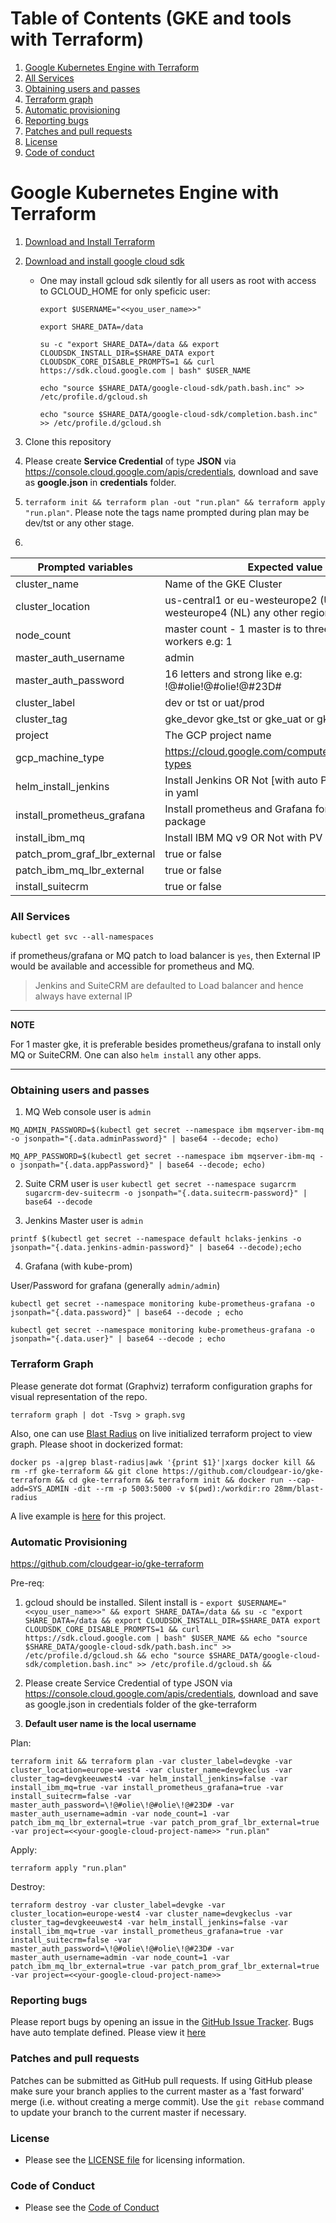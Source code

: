 Table of Contents (GKE and tools with Terraform)
=================

1. [Google Kubernetes Engine with Terraform ](#google-cloud-with-terraform)
2. [All Services](#all-services)
3. [Obtaining users and passes](#obtaining-users-and-passes)
4. [Terraform graph](#terraform-graph)
5. [Automatic provisioning](#automatic-provisioning)
6. [Reporting bugs](#reporting-bugs)
7. [Patches and pull requests](#patches-and-pull-requests)
8. [License](#license)
9. [Code of conduct](#code-of-conduct)

# Google Kubernetes Engine with Terraform

1. [Download and Install Terraform](https://www.terraform.io/downloads.html)
2. [Download and install google cloud sdk](https://cloud.google.com/sdk/docs/downloads-interactive)
    * One may install gcloud sdk silently for all users as root with access to GCLOUD_HOME for only speficic user:

       `export $USERNAME="<<you_user_name>>"`

       `export SHARE_DATA=/data`

       `su -c "export SHARE_DATA=/data && export CLOUDSDK_INSTALL_DIR=$SHARE_DATA export CLOUDSDK_CORE_DISABLE_PROMPTS=1 && curl https://sdk.cloud.google.com | bash" $USER_NAME`

       `echo "source $SHARE_DATA/google-cloud-sdk/path.bash.inc" >> /etc/profile.d/gcloud.sh`

       `echo "source $SHARE_DATA/google-cloud-sdk/completion.bash.inc" >> /etc/profile.d/gcloud.sh`

3. Clone this repository
4. Please create **Service Credential** of type **JSON** via https://console.cloud.google.com/apis/credentials, download and save as **google.json** in **credentials** folder.
5. `terraform init && terraform plan -out "run.plan" && terraform apply "run.plan"`. Please note the tags name prompted during plan may be dev/tst or any other stage.
6. 

|   Prompted variables	| Expected value  	|
|---	|---	|
|   cluster_name	|Name of the GKE Cluster  	|
|   cluster_location	|us-central1 or eu-westeurope2 (UK)  or  eu-westeurope4 (NL) any other region  	|
|   node_count	| master count - 1 master is to three minimum workers e.g: 1  	|
|   master_auth_username	|admin 	|
|   master_auth_password	|16 letters and strong like e.g: !@#olie!@#olie!@#23D# 	|
|   cluster_label	|dev or tst or uat/prod	|
|   cluster_tag	|gke_devor gke_tst or gke_uat or gke_prod	|
|   project	|The GCP project name	|
|   gcp_machine_type	|https://cloud.google.com/compute/docs/machine-types   	|
|   helm_install_jenkins	|Install Jenkins OR Not [with auto PV] as per values in yaml   	|
|   install_prometheus_grafana	|Install prometheus and Grafana for cluster as helm package   	|
|   install_ibm_mq	|Install IBM MQ v9 OR Not with PV  	|
|   patch_prom_graf_lbr_external	|true or false   	|
|   patch_ibm_mq_lbr_external	|true or false   	|
|   install_suitecrm	|true or false   	|

### All Services

`kubectl get svc --all-namespaces`

if prometheus/grafana or MQ patch to load balancer is `yes`, then External IP would be available and accessible for prometheus and MQ.

> Jenkins and SuiteCRM are defaulted to Load balancer and hence always have external IP

---
**NOTE**

For 1 master gke, it is preferable besides prometheus/grafana to install only MQ or SuiteCRM.
One can also `helm install` any other apps.

---
### Obtaining users and passes
1. MQ Web console
user is `admin`

`MQ_ADMIN_PASSWORD=$(kubectl get secret --namespace ibm mqserver-ibm-mq -o jsonpath="{.data.adminPassword}" | base64 --decode; echo)`

`MQ_APP_PASSWORD=$(kubectl get secret --namespace ibm mqserver-ibm-mq -o jsonpath="{.data.appPassword}" | base64 --decode; echo)`

2. Suite CRM
user is `user`
`kubectl get secret --namespace sugarcrm sugarcrm-dev-suitecrm -o jsonpath="{.data.suitecrm-password}" | base64 --decode`

3. Jenkins Master
user is `admin`

`printf $(kubectl get secret --namespace default hclaks-jenkins -o jsonpath="{.data.jenkins-admin-password}" | base64 --decode);echo`

4. Grafana (with kube-prom)

User/Password for grafana (generally `admin/admin`)

`kubectl get secret --namespace monitoring kube-prometheus-grafana -o jsonpath="{.data.password}" | base64 --decode ; echo`

`kubectl get secret --namespace monitoring kube-prometheus-grafana -o jsonpath="{.data.user}" | base64 --decode ; echo`


### Terraform Graph
Please generate dot format (Graphviz) terraform configuration graphs for visual representation of the repo.

`terraform graph | dot -Tsvg > graph.svg`

Also, one can use [Blast Radius](https://github.com/28mm/blast-radius) on live initialized terraform project to view graph.
Please shoot in dockerized format:

`docker ps -a|grep blast-radius|awk '{print $1}'|xargs docker kill && rm -rf gke-terraform && git clone https://github.com/cloudgear-io/gke-terraform && cd gke-terraform && terraform init && docker run --cap-add=SYS_ADMIN -dit --rm -p 5003:5000 -v $(pwd):/workdir:ro 28mm/blast-radius`

 A live example is [here](http://buildservers.westeurope.cloudapp.azure.com:5003/) for this project. 

  ### Automatic Provisioning

https://github.com/cloudgear-io/gke-terraform

Pre-req: 
1. gcloud should be installed. Silent install is - 
`export $USERNAME="<<you_user_name>>" && export SHARE_DATA=/data && su -c "export SHARE_DATA=/data && export CLOUDSDK_INSTALL_DIR=$SHARE_DATA export CLOUDSDK_CORE_DISABLE_PROMPTS=1 && curl https://sdk.cloud.google.com | bash" $USER_NAME && echo "source $SHARE_DATA/google-cloud-sdk/path.bash.inc" >> /etc/profile.d/gcloud.sh && echo "source $SHARE_DATA/google-cloud-sdk/completion.bash.inc" >> /etc/profile.d/gcloud.sh &&`

2. Please create Service Credential of type JSON via https://console.cloud.google.com/apis/credentials, download and save as google.json in credentials folder of the gke-terraform
3. **Default user name is the local username**

Plan:

`terraform init && terraform plan -var cluster_label=devgke -var cluster_location=europe-west4 -var cluster_name=devgkeclus -var cluster_tag=devgkeeuwest4 -var helm_install_jenkins=false -var install_ibm_mq=true -var install_prometheus_grafana=true -var install_suitecrm=false -var master_auth_password=\!@#olie\!@#olie\!@#23D# -var master_auth_username=admin -var node_count=1 -var patch_ibm_mq_lbr_external=true -var patch_prom_graf_lbr_external=true -var project=<<your-google-cloud-project-name>> "run.plan"`

Apply:

`terraform apply "run.plan"`

Destroy:

`terraform destroy -var cluster_label=devgke -var cluster_location=europe-west4 -var cluster_name=devgkeclus -var cluster_tag=devgkeeuwest4 -var helm_install_jenkins=false -var install_ibm_mq=true -var install_prometheus_grafana=true -var install_suitecrm=false -var master_auth_password=\!@#olie\!@#olie\!@#23D# -var master_auth_username=admin -var node_count=1 -var patch_ibm_mq_lbr_external=true -var patch_prom_graf_lbr_external=true -var project=<<your-google-cloud-project-name>>`

### Reporting bugs

Please report bugs  by opening an issue in the [GitHub Issue Tracker](https://github.com/cloudgear-io/gke-terraform/issues).
Bugs have auto template defined. Please view it [here](https://github.com/cloudgear-io/gke-terraform/blob/master/.github/ISSUE_TEMPLATE/bug_report.md)

### Patches and pull requests

Patches can be submitted as GitHub pull requests. If using GitHub please make sure your branch applies to the current master as a 'fast forward' merge (i.e. without creating a merge commit). Use the `git rebase` command to update your branch to the current master if necessary.

### License
  * Please see the [LICENSE file](https://github.com/cloudgear-io/gke-terraform/blob/master/LICENSE) for licensing information.

### Code of Conduct
  * Please see the [Code of Conduct](https://github.com/cloudgear-io/gke-terraform/blob/master/CODE_OF_CONDUCT.md)
